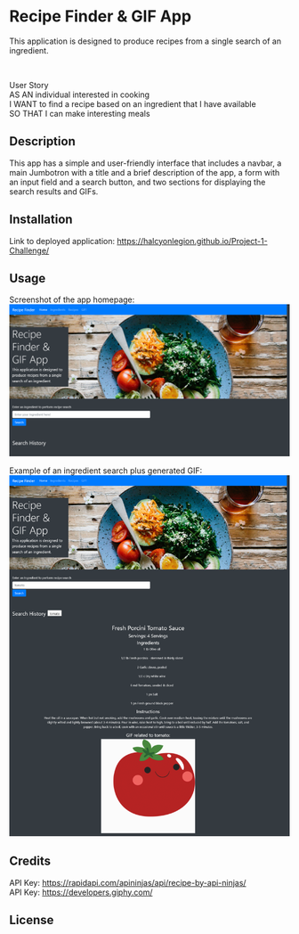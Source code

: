 # Recipe Finder & GIF App

This application is designed to produce recipes from a single search of an ingredient.


<br>

User Story <br>
AS AN individual interested in cooking <br>
I WANT to find a recipe based on an ingredient that I have available <br>
SO THAT I can make interesting meals





## Description

This app has a simple and user-friendly interface that includes a navbar, a main Jumbotron with a title and a brief description of the
app, a form with an input field and a search button, and two sections for displaying the search results and GIFs.

## Installation

Link to deployed application:
https://halcyonlegion.github.io/Project-1-Challenge/



## Usage

Screenshot of the app homepage:
![Recipe Finder & GIF App](./assets/images/Updated%20app%20screenshot.png)


Example of an ingredient search plus generated GIF:
![Recipe Finder & GIF App](./assets/images/Updated%20tomato%20ingredient%20search.png)



## Credits
API Key: https://rapidapi.com/apininjas/api/recipe-by-api-ninjas/
<br>
API Key: https://developers.giphy.com/



## License



